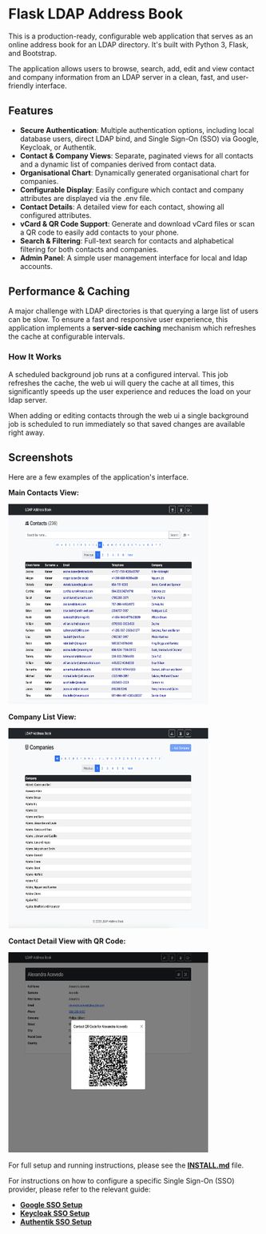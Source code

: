 # **Flask LDAP Address Book**

This is a production-ready, configurable web application that serves as an online address book for an LDAP directory. It's built with Python 3, Flask, and Bootstrap.

The application allows users to browse, search, add, edit and view contact and company information from an LDAP server in a clean, fast, and user-friendly interface.

## **Features**

* **Secure Authentication**: Multiple authentication options, including local database users, direct LDAP bind, and Single Sign-On (SSO) via Google, Keycloak, or Authentik.
* **Contact & Company Views**: Separate, paginated views for all contacts and a dynamic list of companies derived from contact data.
* **Organisational Chart**: Dynamically generated organisational chart for companies.
* **Configurable Display**: Easily configure which contact and company attributes are displayed via the .env file.
* **Contact Details**: A detailed view for each contact, showing all configured attributes.
* **vCard & QR Code Support**: Generate and download vCard files or scan a QR code to easily add contacts to your phone.
* **Search & Filtering**: Full-text search for contacts and alphabetical filtering for both contacts and companies.
* **Admin Panel**: A simple user management interface for local and ldap accounts.

## **Performance & Caching**

A major challenge with LDAP directories is that querying a large list of users can be slow. To ensure a fast and responsive user experience, this application implements a **server-side caching** mechanism which refreshes the cache at configurable intervals.

### **How It Works**

A scheduled background job runs at a configured interval. This job refreshes the cache, the web ui will query the cache at all times, this significantly speeds up the user experience and reduces the load on your ldap server.

When adding or editing contacts through the web ui a single background job is scheduled to run immediately so that saved changes are available right away.

## **Screenshots**

Here are a few examples of the application's interface.

**Main Contacts View:**

<img src="media/screenshots/contacts.png" width="400" height="400">

**Company List View:**

<img src="media/screenshots/companies.png" width="400" height="400">

**Contact Detail View with QR Code:**

<img src="media/screenshots/qr.png" width="400" height="400">

For full setup and running instructions, please see the [**INSTALL.md**](INSTALL.md) file.

For instructions on how to configure a specific Single Sign-On (SSO) provider, please refer to the relevant guide:

* [**Google SSO Setup**](Google_README.md)
* [**Keycloak SSO Setup**](Keycloak_README.md)
* [**Authentik SSO Setup**](Authentik_README.md)
